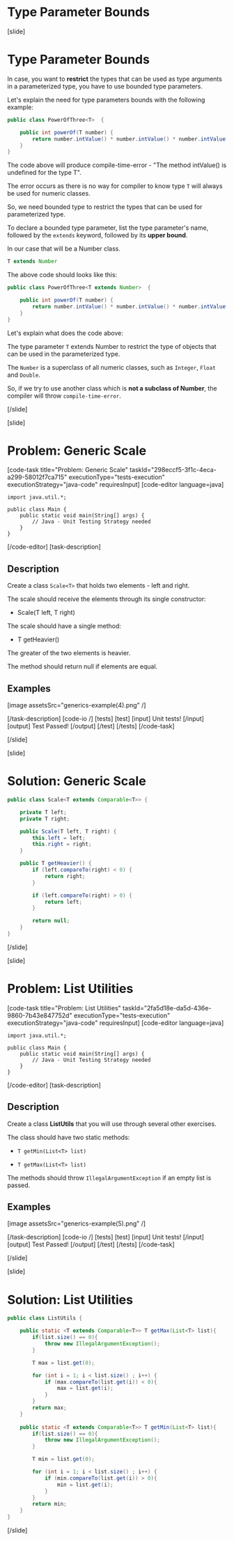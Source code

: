 # Type Parameter Bounds

[slide]

# Type Parameter Bounds

In case, you want to **restrict** the types that can be used as type arguments in a parameterized type, you have to use bounded type parameters.

Let's explain the need for type parameters bоunds with the following example:
```java
public class PowerOfThree<T>  {

    public int powerOf(T number) {
        return number.intValue() * number.intValue() * number.intValue();
    }
}
```
The code above will produce compile-time-error - "The method intValue() is undefined for the type T".

The error occurs as there is no way for compiler to know type `T` will always be used for numeric classes.

So, we need bounded type to restrict the types that can be used for parameterized type.

To declare a bounded type parameter, list the type parameter's name, followed by the `extends` keyword, followed by its **upper bound**.

In our case that will be a Number class.

```java
T extends Number
```
The above code should looks like this:

```java
public class PowerOfThree<T extends Number>  {

    public int powerOf(T number) {
        return number.intValue() * number.intValue() * number.intValue();
    }
}
```
Let's explain what does the code above:

The type parameter `T` extends Number to restrict the type of objects that can be used in the parameterized type.

The `Number` is a superclass of all numeric classes, such as `Integer`, `Float` and `Double`.

So, if we try to use another class which is **not a subclass of Number**, the compiler will throw `compile-time-error`.


[/slide]

[slide]

# Problem: Generic Scale

[code-task title="Problem: Generic Scale" taskId="298eccf5-3f1c-4eca-a299-58012f7ca715" executionType="tests-execution" executionStrategy="java-code" requiresInput]
[code-editor language=java]
```
import java.util.*;

public class Main {
    public static void main(String[] args) {
        // Java - Unit Testing Strategy needed
    }
}
```
[/code-editor]
[task-description]
## Description
Create a class `Scale<T>` that holds two elements - left and right. 

The scale should receive the elements through its single constructor:

- Scale(T left, T right)

The scale should have a single method: 

- T getHeavier()

The greater of the two elements is heavier. 

The method should return null if elements are equal.



## Examples
[image assetsSrc="generics-example(4).png" /]

[/task-description]
[code-io /]
[tests]
[test]
[input]
Unit tests!
[/input]
[output]
Test Passed!
[/output]
[/test]
[/tests]
[/code-task]

[/slide]

[slide]

# Solution: Generic Scale

```java
public class Scale<T extends Comparable<T>> {

    private T left;
    private T right;

    public Scale(T left, T right) {
        this.left = left;
        this.right = right;
    }

    public T getHeavier() {
        if (left.compareTo(right) < 0) {
            return right;
        }

        if (left.compareTo(right) > 0) {
            return left;
        }

        return null;
    }
}

```
[/slide]


[slide]

# Problem: List Utilities

[code-task title="Problem: List Utilities" taskId="2fa5d18e-da5d-436e-9860-7b43e847752d" executionType="tests-execution" executionStrategy="java-code" requiresInput]
[code-editor language=java]
```
import java.util.*;

public class Main {
    public static void main(String[] args) {
        // Java - Unit Testing Strategy needed
    }
}
```
[/code-editor]
[task-description]
## Description
Create a class **ListUtils** that you will use through several other exercises.

The class should have two static methods:

- `T getMin(List<T> list)`

- `T getMax(List<T> list)`

The methods should throw `IllegalArgumentException` if an empty list is passed.




## Examples
[image assetsSrc="generics-example(5).png" /]

[/task-description]
[code-io /]
[tests]
[test]
[input]
Unit tests!
[/input]
[output]
Test Passed!
[/output]
[/test]
[/tests]
[/code-task]

[/slide]


[slide]

# Solution: List Utilities

```java
public class ListUtils {

    public static <T extends Comparable<T>> T getMax(List<T> list){
        if(list.size() == 0){
            throw new IllegalArgumentException();
        }

        T max = list.get(0);

        for (int i = 1; i < list.size() ; i++) {
            if (max.compareTo(list.get(i)) < 0){
                max = list.get(i);
            }
        }
        return max;
    }
    
    public static <T extends Comparable<T>> T getMin(List<T> list){
        if(list.size() == 0){
            throw new IllegalArgumentException();
        }

        T min = list.get(0);

        for (int i = 1; i < list.size() ; i++) {
            if (min.compareTo(list.get(i)) > 0){
                min = list.get(i);
            }
        }
        return min;
    }
}

```
[/slide]